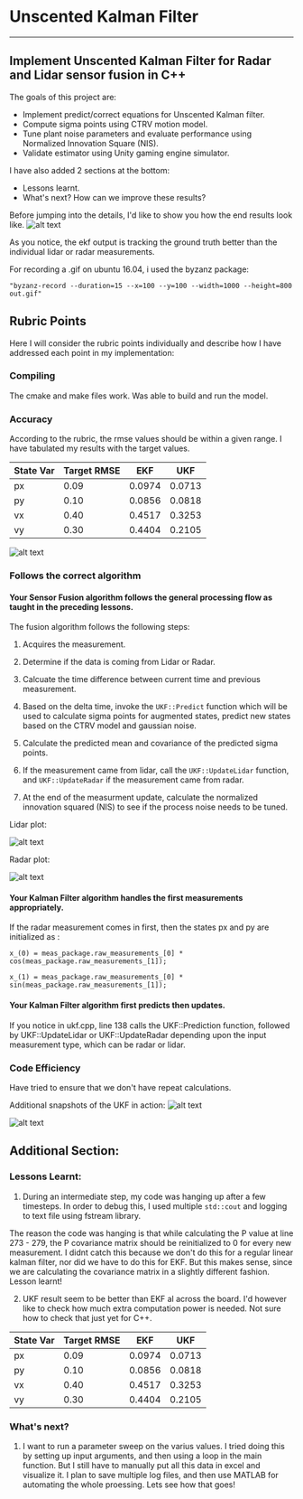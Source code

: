 # Unscented Kalman Filter
---
## Implement Unscented Kalman Filter for Radar and Lidar sensor fusion in C++ ##

The goals of this project are:
* Implement predict/correct equations for Unscented Kalman filter.
* Compute sigma points using CTRV motion model.
* Tune plant noise parameters and evaluate performance using Normalized Innovation Square (NIS).  
* Validate estimator using Unity gaming engine simulator.  

I have also added 2 sections at the bottom:
* Lessons learnt.
* What's next? How can we improve these results?

Before jumping into the details, I'd like to show you how the end results look like.
![alt text](./images/out.gif)

As you notice, the ekf output is tracking the ground truth better than the individual lidar or radar measurements.

For recording a .gif on ubuntu 16.04, i used the byzanz package:

```
"byzanz-record --duration=15 --x=100 --y=100 --width=1000 --height=800 out.gif"
```


## Rubric Points
Here I will consider the rubric points individually and describe how I have addressed each point in my implementation:

### Compiling
The cmake and make files work. Was able to build and run the model.

### Accuracy
According to the rubric, the rmse values should be within a given range. I have tabulated my results with the target values.

|State Var| Target RMSE | EKF |UKF|
|---------|-------------|-----|---|
|px|0.09| 0.0974|0.0713|
|py|0.10| 0.0856|0.0818|
|vx|0.40| 0.4517|0.3253|
|vy|0.30| 0.4404|0.2105|

![alt text](./images/best_result.png)
### Follows the correct algorithm

#### Your Sensor Fusion algorithm follows the general processing flow as taught in the preceding lessons.

The fusion algorithm follows the following steps:
1) Acquires the measurement.

2) Determine if the data is coming from Lidar or Radar.

3) Calcuate the time difference between current time and previous measurement.

4) Based on the delta time, invoke the ```UKF::Predict``` function which will be used to calculate sigma points for augmented states, predict new states based on the CTRV model and gaussian noise.
5) Calculate the predicted mean and covariance of the predicted sigma points.  

6) If the measurement came from lidar, call the ```UKF::UpdateLidar``` function, and ```UKF::UpdateRadar``` if the measurement came from radar.

7) At the end of the measurment update, calculate the normalized innovation squared (NIS) to see if the process noise needs to be tuned.

Lidar plot:

![alt text](./images/lidar_nis_plot.png)

Radar plot:

![alt text](./images/radar_nis_plot.png)

#### Your Kalman Filter algorithm handles the first measurements appropriately.

If the radar measurement comes in first, then the states px and py are initialized as :

```
x_(0) = meas_package.raw_measurements_[0] * cos(meas_package.raw_measurements_[1]);

x_(1) = meas_package.raw_measurements_[0] * sin(meas_package.raw_measurements_[1]);

```

#### Your Kalman Filter algorithm first predicts then updates.

If you notice in ukf.cpp, line 138 calls the UKF::Prediction function, followed by UKF::UpdateLidar or UKF::UpdateRadar depending upon the input measurement type, which can be radar or lidar.


### Code Efficiency
Have tried to ensure that we don't have repeat calculations.

Additional snapshots of the UKF in action:
![alt text](./images/ukf.png)

![alt text](./images/zoom_lidar_ukf_gtruth.png)


## Additional Section:
### Lessons Learnt:
1) During an intermediate step, my code was hanging up after a few timesteps. In order to debug this, I used multiple ```std::cout``` and logging to text file using fstream library.

The reason the code was hanging is that while calculating the P value at line 273 - 279, the P covariance matrix should be reinitialized to 0 for every new measurement. I didnt catch this because we don't do this for a regular linear kalman filter, nor did we have to do this for EKF. But this makes sense, since we are calculating the covariance matrix in a slightly different fashion. Lesson learnt!

2) UKF result seem to be better than EKF al across the board. I'd however like to check how much extra computation power is needed. Not sure how to check that just yet for C++.

|State Var| Target RMSE | EKF |UKF|
|---------|-------------|-----|---|
|px|0.09| 0.0974|0.0713|
|py|0.10| 0.0856|0.0818|
|vx|0.40| 0.4517|0.3253|
|vy|0.30| 0.4404|0.2105|


### What's next?
1. I want to run a parameter sweep on the varius values. I tried doing this by setting up input arguments, and then using a loop in the main function. But I still have to manually put all this data in excel and visualize it. I plan to save multiple log files, and then use MATLAB for automating the whole proessing. Lets see how that goes!
